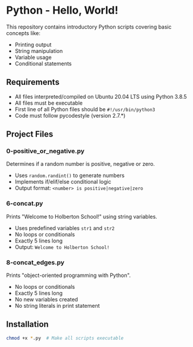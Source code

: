 # Python - Hello, World!

This repository contains introductory Python scripts covering basic concepts like:
- Printing output
- String manipulation
- Variable usage
- Conditional statements

## Requirements
- All files interpreted/compiled on Ubuntu 20.04 LTS using Python 3.8.5
- All files must be executable
- First line of all Python files should be `#!/usr/bin/python3`
- Code must follow pycodestyle (version 2.7.*)

## Project Files

### 0-positive_or_negative.py
Determines if a random number is positive, negative or zero.
- Uses `random.randint()` to generate numbers
- Implements if/elif/else conditional logic
- Output format: `<number> is positive|negative|zero`

### 6-concat.py
Prints "Welcome to Holberton School!" using string variables.
- Uses predefined variables `str1` and `str2`
- No loops or conditionals
- Exactly 5 lines long
- Output: `Welcome to Holberton School!`

### 8-concat_edges.py
Prints "object-oriented programming with Python".
- No loops or conditionals
- Exactly 5 lines long
- No new variables created
- No string literals in print statement

## Installation
```bash
chmod +x *.py  # Make all scripts executable
